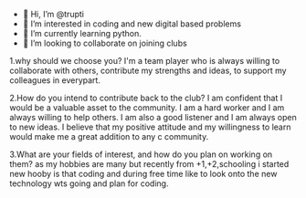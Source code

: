 - 👋 Hi, I’m @trupti
- 👀 I’m interested in coding and new digital based problems
- 🌱 I’m currently learning python.
- 💞️ I’m looking to collaborate on joining clubs


1.why should we choose you?
I'm a team player who is always willing to collaborate with others,
contribute my strengths and ideas, to support my colleagues in everypart.



2.How do you intend to contribute back to the club?
I am confident that I would be a valuable asset to the  community.
 I am a hard worker and I am always willing to help others.
 I am also a good listener and I am always open to new ideas. 
 I believe that my positive attitude and my willingness to learn would make me a great
 addition to any c community.


 
 3.What are your fields of interest, and how do you plan on working on them?
 as my hobbies are many but recently from +1,+2,schooling i started new hooby is that coding 
and during free time like to look onto the new technology wts going and plan for coding.




